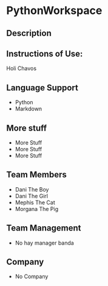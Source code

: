 # PythonWorkspace
## Description 

## Instructions of Use:
Holi Chavos

## Language Support
- Python
- Markdown

## More stuff
- More Stuff
- More Stuff
- More Stuff

## Team Members
- Dani The Boy
- Dani The Girl
- Mephis The Cat
- Morgana The Pig

## Team Management
- No hay manager banda

## Company
- No Company
